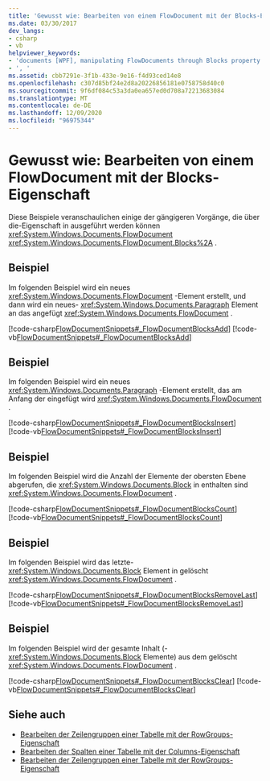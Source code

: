 ```yaml
---
title: 'Gewusst wie: Bearbeiten von einem FlowDocument mit der Blocks-Eigenschaft'
ms.date: 03/30/2017
dev_langs:
- csharp
- vb
helpviewer_keywords:
- 'documents [WPF], manipulating FlowDocuments through Blocks property [WPF], , '
- ', '
ms.assetid: cbb7291e-3f1b-433e-9e16-f4d93ced14e8
ms.openlocfilehash: c307d85bf24e2d8a20226856181e0758758d40c0
ms.sourcegitcommit: 9f6df084c53a3da0ea657ed0d708a72213683084
ms.translationtype: MT
ms.contentlocale: de-DE
ms.lasthandoff: 12/09/2020
ms.locfileid: "96975344"
---
```

# <a name="how-to-manipulate-a-flowdocument-through-the-blocks-property"></a>Gewusst wie: Bearbeiten von einem FlowDocument mit der Blocks-Eigenschaft
Diese Beispiele veranschaulichen einige der gängigeren Vorgänge, die über die-Eigenschaft in ausgeführt werden können <xref:System.Windows.Documents.FlowDocument> <xref:System.Windows.Documents.FlowDocument.Blocks%2A> .  
  
## <a name="example"></a>Beispiel  
 Im folgenden Beispiel wird ein neues <xref:System.Windows.Documents.FlowDocument> -Element erstellt, und dann wird ein neues- <xref:System.Windows.Documents.Paragraph> Element an das angefügt <xref:System.Windows.Documents.FlowDocument> .  
  
 [!code-csharp[FlowDocumentSnippets#_FlowDocumentBlocksAdd](~/samples/snippets/csharp/VS_Snippets_Wpf/FlowDocumentSnippets/CSharp/Window1.xaml.cs#_flowdocumentblocksadd)]
 [!code-vb[FlowDocumentSnippets#_FlowDocumentBlocksAdd](~/samples/snippets/visualbasic/VS_Snippets_Wpf/FlowDocumentSnippets/visualbasic/window1.xaml.vb#_flowdocumentblocksadd)]  
  
## <a name="example"></a>Beispiel  
 Im folgenden Beispiel wird ein neues <xref:System.Windows.Documents.Paragraph> -Element erstellt, das am Anfang der eingefügt wird <xref:System.Windows.Documents.FlowDocument> .  
  
 [!code-csharp[FlowDocumentSnippets#_FlowDocumentBlocksInsert](~/samples/snippets/csharp/VS_Snippets_Wpf/FlowDocumentSnippets/CSharp/Window1.xaml.cs#_flowdocumentblocksinsert)]
 [!code-vb[FlowDocumentSnippets#_FlowDocumentBlocksInsert](~/samples/snippets/visualbasic/VS_Snippets_Wpf/FlowDocumentSnippets/visualbasic/window1.xaml.vb#_flowdocumentblocksinsert)]  
  
## <a name="example"></a>Beispiel  
 Im folgenden Beispiel wird die Anzahl der Elemente der obersten Ebene abgerufen, die <xref:System.Windows.Documents.Block> in enthalten sind <xref:System.Windows.Documents.FlowDocument> .  
  
 [!code-csharp[FlowDocumentSnippets#_FlowDocumentBlocksCount](~/samples/snippets/csharp/VS_Snippets_Wpf/FlowDocumentSnippets/CSharp/Window1.xaml.cs#_flowdocumentblockscount)]
 [!code-vb[FlowDocumentSnippets#_FlowDocumentBlocksCount](~/samples/snippets/visualbasic/VS_Snippets_Wpf/FlowDocumentSnippets/visualbasic/window1.xaml.vb#_flowdocumentblockscount)]  
  
## <a name="example"></a>Beispiel  
 Im folgenden Beispiel wird das letzte- <xref:System.Windows.Documents.Block> Element in gelöscht <xref:System.Windows.Documents.FlowDocument> .  
  
 [!code-csharp[FlowDocumentSnippets#_FlowDocumentBlocksRemoveLast](~/samples/snippets/csharp/VS_Snippets_Wpf/FlowDocumentSnippets/CSharp/Window1.xaml.cs#_flowdocumentblocksremovelast)]
 [!code-vb[FlowDocumentSnippets#_FlowDocumentBlocksRemoveLast](~/samples/snippets/visualbasic/VS_Snippets_Wpf/FlowDocumentSnippets/visualbasic/window1.xaml.vb#_flowdocumentblocksremovelast)]  
  
## <a name="example"></a>Beispiel  
 Im folgenden Beispiel wird der gesamte Inhalt (- <xref:System.Windows.Documents.Block> Elemente) aus dem gelöscht <xref:System.Windows.Documents.FlowDocument> .  
  
 [!code-csharp[FlowDocumentSnippets#_FlowDocumentBlocksClear](~/samples/snippets/csharp/VS_Snippets_Wpf/FlowDocumentSnippets/CSharp/Window1.xaml.cs#_flowdocumentblocksclear)]
 [!code-vb[FlowDocumentSnippets#_FlowDocumentBlocksClear](~/samples/snippets/visualbasic/VS_Snippets_Wpf/FlowDocumentSnippets/visualbasic/window1.xaml.vb#_flowdocumentblocksclear)]  
  
## <a name="see-also"></a>Siehe auch

- [Bearbeiten der Zeilengruppen einer Tabelle mit der RowGroups-Eigenschaft](how-to-manipulate-table-row-groups-through-the-rowgroups-property.md)
- [Bearbeiten der Spalten einer Tabelle mit der Columns-Eigenschaft](how-to-manipulate-table-columns-through-the-columns-property.md)
- [Bearbeiten der Zeilengruppen einer Tabelle mit der RowGroups-Eigenschaft](how-to-manipulate-table-row-groups-through-the-rowgroups-property.md)
